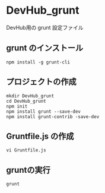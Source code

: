 DevHub_grunt
============

DevHub用の grunt 設定ファイル

## grunt のインストール

```
npm install -g grunt-cli
```

## プロジェクトの作成

```
mkdir DevHub_grunt
cd DevHub_grunt
npm init
npm install grunt --save-dev
npm install grunt-contrib -save-dev
```

## Gruntfile.js の作成

```
vi Gruntfile.js
```

## gruntの実行

```
grunt
```
